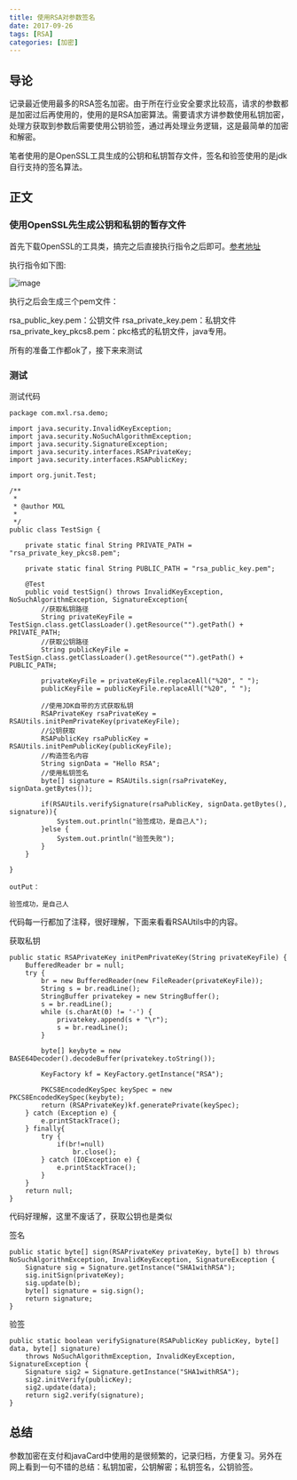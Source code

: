 ```yaml
---
title: 使用RSA对参数签名
date: 2017-09-26
tags: [RSA]
categories: [加密]
---
```


## 导论
记录最近使用最多的RSA签名加密。由于所在行业安全要求比较高，请求的参数都是加密过后再使用的，使用的是RSA加密算法。需要请求方讲参数使用私钥加密，处理方获取到参数后需要使用公钥验签，通过再处理业务逻辑，这是最简单的加密和解密。

笔者使用的是OpenSSL工具生成的公钥和私钥暂存文件，签名和验签使用的是jdk自行支持的签名算法。

## 正文

### 使用OpenSSL先生成公钥和私钥的暂存文件
首先下载OpenSSL的工具类，搞完之后直接执行指令之后即可。[参考地址](https://docs.open.alipay.com/291/106130)

执行指令如下图:

![image](http://otqvaruzt.bkt.clouddn.com/0926_01.png)

执行之后会生成三个pem文件：

rsa_public_key.pem：公钥文件
rsa_private_key.pem：私钥文件
rsa_private_key_pkcs8.pem：pkc格式的私钥文件，java专用。

所有的准备工作都ok了，接下来来测试

### 测试
测试代码

```
package com.mxl.rsa.demo;

import java.security.InvalidKeyException;
import java.security.NoSuchAlgorithmException;
import java.security.SignatureException;
import java.security.interfaces.RSAPrivateKey;
import java.security.interfaces.RSAPublicKey;

import org.junit.Test;

/**
 * 
 * @author MXL
 *
 */
public class TestSign {
	
	private static final String PRIVATE_PATH = "rsa_private_key_pkcs8.pem";
	
	private static final String PUBLIC_PATH = "rsa_public_key.pem";
	
	@Test
	public void testSign() throws InvalidKeyException, NoSuchAlgorithmException, SignatureException{
		//获取私钥路径
		String privateKeyFile = TestSign.class.getClassLoader().getResource("").getPath() + PRIVATE_PATH;
		//获取公钥路径
		String publicKeyFile = TestSign.class.getClassLoader().getResource("").getPath() + PUBLIC_PATH;
		
		privateKeyFile = privateKeyFile.replaceAll("%20", " ");
		publicKeyFile = publicKeyFile.replaceAll("%20", " ");
		
		//使用JDK自带的方式获取私钥
		RSAPrivateKey rsaPrivateKey = RSAUtils.initPemPrivateKey(privateKeyFile);
		//公钥获取
		RSAPublicKey rsaPublicKey = RSAUtils.initPemPublicKey(publicKeyFile);
		//构造签名内容
		String signData = "Hello RSA";
		//使用私钥签名
		byte[] signature = RSAUtils.sign(rsaPrivateKey, signData.getBytes());
		
		if(RSAUtils.verifySignature(rsaPublicKey, signData.getBytes(), signature)){
			System.out.println("验签成功，是自己人");
		}else {
			System.out.println("验签失败");
		}
	}
	
}

outPut：

验签成功，是自己人
```
代码每一行都加了注释，很好理解，下面来看看RSAUtils中的内容。

获取私钥
```
public static RSAPrivateKey initPemPrivateKey(String privateKeyFile) {  
    BufferedReader br = null;
    try {  
        br = new BufferedReader(new FileReader(privateKeyFile));  
        String s = br.readLine();  
        StringBuffer privatekey = new StringBuffer();  
        s = br.readLine();  
        while (s.charAt(0) != '-') {  
            privatekey.append(s + "\r");  
            s = br.readLine();  
        }  
              
        byte[] keybyte = new BASE64Decoder().decodeBuffer(privatekey.toString());  
              
        KeyFactory kf = KeyFactory.getInstance("RSA");  
              
        PKCS8EncodedKeySpec keySpec = new PKCS8EncodedKeySpec(keybyte);  
        return (RSAPrivateKey)kf.generatePrivate(keySpec);  
    } catch (Exception e) {  
        e.printStackTrace();
    } finally{
		try {
			if(br!=null)
				br.close();
		} catch (IOException e) {
			e.printStackTrace();
		}
    }
    return null;
} 
```
代码好理解，这里不废话了，获取公钥也是类似

签名
```
public static byte[] sign(RSAPrivateKey privateKey, byte[] b) throws NoSuchAlgorithmException, InvalidKeyException, SignatureException {
	Signature sig = Signature.getInstance("SHA1withRSA"); 
	sig.initSign(privateKey);
	sig.update(b);
	byte[] signature = sig.sign();
	return signature;
}
```

验签
```
public static boolean verifySignature(RSAPublicKey publicKey, byte[] data, byte[] signature)
	throws NoSuchAlgorithmException, InvalidKeyException, SignatureException {
	Signature sig2 = Signature.getInstance("SHA1withRSA");
	sig2.initVerify(publicKey);
	sig2.update(data);
	return sig2.verify(signature);
}
```

## 总结
参数加密在支付和javaCard中使用的是很频繁的，记录归档，方便复习。另外在网上看到一句不错的总结：私钥加密，公钥解密；私钥签名，公钥验签。
